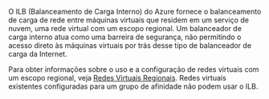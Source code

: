 
O ILB (Balanceamento de Carga Interno) do Azure fornece o balanceamento de carga de rede entre máquinas virtuais que residem em um serviço de nuvem, uma rede virtual com um escopo regional. Um balanceador de carga interno atua como uma barreira de segurança, não permitindo o acesso direto às máquinas virtuais por trás desse tipo de balanceador de carga da Internet.

Para obter informações sobre o uso e a configuração de redes virtuais com um escopo regional, veja [Redes Virtuais Regionais](../articles/virtual-networks-migrate-to-regional-vnet.md). Redes virtuais existentes configuradas para um grupo de afinidade não podem usar o ILB.

<!---HONumber=AcomDC_0224_2016-->